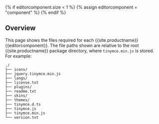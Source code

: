 {% if editorcomponent.size < 1 %}
{% assign editorcomponent = "component" %}
{% endif %}

## Overview

This page shows the files required for each {{site.productname}} {{editorcomponent}}. The file paths shown are relative to the root {{site.productname}} package directory, where `tinymce.min.js` is stored. For example:

```
./
├── icons/
├── jquery.tinymce.min.js
├── langs/
├── license.txt
├── plugins/
├── readme.txt
├── skins/
├── themes/
├── tinymce.d.ts
├── tinymce.js
├── tinymce.min.js
└── version.txt
```
